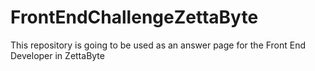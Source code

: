# FrontEndChallengeZettaByte
This repository is going to be used as an answer page for the Front End Developer in ZettaByte
